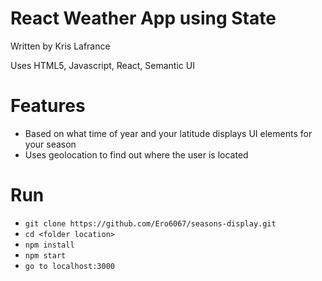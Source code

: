 # React Weather App using State

Written by Kris Lafrance

Uses HTML5, Javascript, React, Semantic UI

# Features

- Based on what time of year and your latitude displays UI elements for your season
- Uses geolocation to find out where the user is located

# Run

- `git clone https://github.com/Ero6067/seasons-display.git`
- `cd <folder location>`
- `npm install`
- `npm start`
- `go to localhost:3000`
